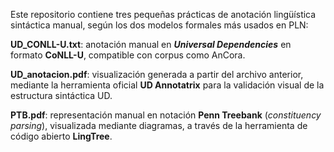 Este repositorio contiene tres pequeñas prácticas de anotación lingüística sintáctica manual, según los dos modelos formales más usados en PLN:

**UD_CONLL-U.txt**: anotación manual en ***Universal Dependencies*** en formato **CoNLL-U**, compatible con corpus como AnCora.

**UD_anotacion.pdf**: visualización generada a partir del archivo anterior, mediante la herramienta oficial **UD Annotatrix** para la validación visual de la estructura sintáctica UD.

**PTB.pdf**: representación manual en notación **Penn Treebank** (*constituency parsing*), visualizada mediante diagramas, a través de la herramienta de código abierto **LingTree**. 


